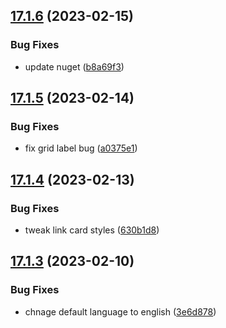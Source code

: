 ## [17.1.6](https://github.com/phandcock/GrampsView/compare/v17.1.5...v17.1.6) (2023-02-15)


### Bug Fixes

* update nuget ([b8a69f3](https://github.com/phandcock/GrampsView/commit/b8a69f376807657a41f0c78fe44c1668665adfab))



## [17.1.5](https://github.com/phandcock/GrampsView/compare/v17.1.4...v17.1.5) (2023-02-14)


### Bug Fixes

* fix grid label bug ([a0375e1](https://github.com/phandcock/GrampsView/commit/a0375e18f4d2bf96b6e8137c5afba1a669ecfa16))



## [17.1.4](https://github.com/phandcock/GrampsView/compare/v17.1.3...v17.1.4) (2023-02-13)


### Bug Fixes

* tweak link card styles ([630b1d8](https://github.com/phandcock/GrampsView/commit/630b1d84f58820aca53187ce8a1733a3a3303e1c))



## [17.1.3](https://github.com/phandcock/GrampsView/compare/v17.1.2...v17.1.3) (2023-02-10)


### Bug Fixes

* chnage default language to english ([3e6d878](https://github.com/phandcock/GrampsView/commit/3e6d878f36ef4ccaac529aa1466e60b55ea7a026))



